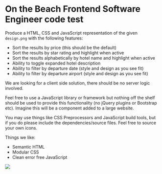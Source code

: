 # On the Beach Frontend Software Engineer code test

Produce a HTML, CSS and JavaScript representation of the given `design.png` with the following features:

- Sort the results by price (this should be the default)
- Sort the results by star rating and highlight when active
- Sort the results alphabetically by hotel name and highlight when active
- Ability to toggle expanded hotel description
- Ability to filter by departure date (style and design as you see fit)
- Ability to filter by departure airport (style and design as you see fit)

We are looking for a client side solution, there should be no server logic involved.

Feel free to use a JavaScript library or framework but nothing off the shelf should be used to provide this functionality (no jQuery plugins or Bootstrap etc). Imagine this will be a component added to a large website.

You may use things like CSS Preprocessors and JavaScript build tools, but if you do please include the dependencies/source files.
Feel free to source your own icons.

Things we like:

- Semantic HTML
- Modular CSS
- Clean error free JavaScript

![](design.png)
